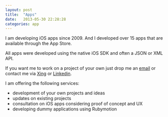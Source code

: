 ```yaml
---
layout: post
title:  "Apps"
date:   2013-05-30 22:28:28
categories: app
---
```


I am developing iOS apps since 2009. And I developed over 15 apps that are available through the App Store.

All apps were developed using the native iOS SDK and often a JSON or XML API.

If you want me to work on a project of your own just drop me an [email](mailto:info@nerdishbynature.com) or contact me via [Xing](https://www.xing.com/profile/Piet_Brauer) or [Linkedin](http://lnkd.in/ZcFqRe).

I am offering the following services:

* development of your own projects and ideas
* updates on existing projects
* consultation on iOS apps considering proof of concept and UX
* developing dummy applications using Rubymotion